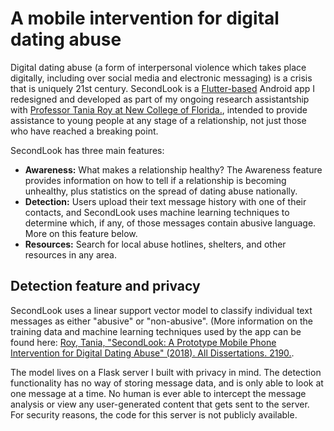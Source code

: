 # A mobile intervention for digital dating abuse

Digital dating abuse (a form of interpersonal violence which takes place digitally, including over social media and electronic messaging) is a crisis that is uniquely 21st century. SecondLook is a [Flutter-based](https://flutter.dev/) Android app I redesigned and developed as part of my ongoing research assistantship with [Professor Tania Roy at New College of Florida.](https://www.ncf.edu/directory/listing/tania-roy/), intended to provide assistance to young people at any stage of a relationship, not just those who have reached a breaking point.

SecondLook has three main features:

* **Awareness:** What makes a relationship healthy? The Awareness feature provides information on how to tell if a relationship is becoming unhealthy, plus statistics on the spread of dating abuse nationally.
* **Detection:** Users upload their text message history with one of their contacts, and SecondLook uses machine learning techniques to determine which, if any, of those messages contain abusive language. More on this feature below.
* **Resources:** Search for local abuse hotlines, shelters, and other resources in any area.

## Detection feature and privacy

SecondLook uses a linear support vector model to classify individual text messages as either "abusive" or "non-abusive". (More information on the training data and machine learning techniques used by the app can be found here: [Roy, Tania, "SecondLook: A Prototype Mobile Phone Intervention for Digital Dating Abuse" (2018). All Dissertations. 2190.](https://tigerprints.clemson.edu/all_dissertations/2190).

The model lives on a Flask server I built with privacy in mind. The detection functionality has no way of storing message data, and is only able to look at one message at a time. No human is ever able to intercept the message analysis or view any user-generated content that gets sent to the server. For security reasons, the code for this server is not publicly available.
